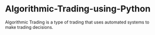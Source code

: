 # Algorithmic-Trading-using-Python
Algorithmic Trading is a type of trading that uses automated systems to make trading decisions. 

